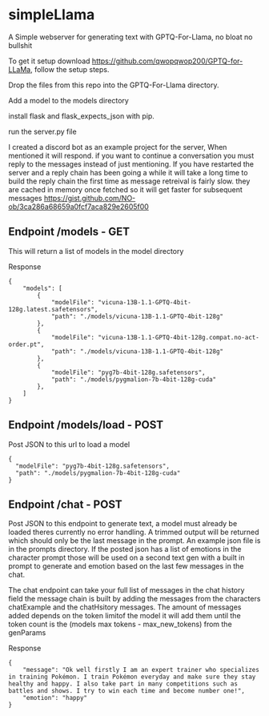 # simpleLlama
A Simple webserver for generating text with GPTQ-For-Llama, no bloat no bullshit

To get it setup download https://github.com/qwopqwop200/GPTQ-for-LLaMa, follow the setup steps.

Drop the files from this repo into the GPTQ-For-Llama directory.

Add a model to the models directory

install flask and flask_expects_json with pip. 

run the server.py file


I created a discord bot as an example project for the server, When mentioned it will respond. if you want to continue a conversation you must reply to the messages instead of just mentioning. If you have restarted the server and a reply chain has been going a while it will take a long time to build the reply chain the first time as message retreival is fairly slow. they are cached in memory once fetched so it will get faster for subsequent messages  https://gist.github.com/NO-ob/3ca286a68659a0fcf7aca829e2605f00

## Endpoint /models - GET

This will return a list of models in the model directory


Response
```
{
    "models": [
        {
            "modelFile": "vicuna-13B-1.1-GPTQ-4bit-128g.latest.safetensors",
            "path": "./models/vicuna-13B-1.1-GPTQ-4bit-128g"
        },
        {
            "modelFile": "vicuna-13B-1.1-GPTQ-4bit-128g.compat.no-act-order.pt",
            "path": "./models/vicuna-13B-1.1-GPTQ-4bit-128g"
        },
        {
            "modelFile": "pyg7b-4bit-128g.safetensors",
            "path": "./models/pygmalion-7b-4bit-128g-cuda"
        },
    ]
}
```

## Endpoint /models/load - POST

Post JSON to this url to load a model 
```
{
  "modelFile": "pyg7b-4bit-128g.safetensors",
  "path": "./models/pygmalion-7b-4bit-128g-cuda"
}
```


## Endpoint /chat - POST

Post JSON to this endpoint to generate text, a model must already be loaded theres currently no error handling. A trimmed output will be returned which should only be the last message in the prompt. An example json file is in the prompts directory. If the posted json has a list of emotions in the character prompt those will be used on a second text gen with a built in prompt to generate and emotion based on the last few messages in the chat.

The chat endpoint can take your full list of messages in the chat history field the message chain is built by adding the messages from the characters chatExample and the chatHsitory messages. The amount of messages added depends on the token limitof the model it will add them until the token count is the (models max tokens - max_new_tokens) from the genParams

Response 
```
{
    "message": "Ok well firstly I am an expert trainer who specializes in training Pokémon. I train Pokémon everyday and make sure they stay healthy and happy. I also take part in many competitions such as battles and shows. I try to win each time and become number one!",
    "emotion": "happy"
}
```

